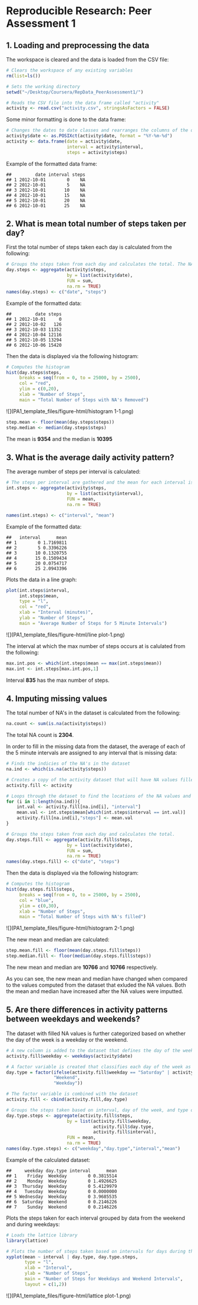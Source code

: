 # Reproducible Research: Peer Assessment 1
## 1. Loading and preprocessing the data
The workspace is cleared and the data is loaded from the CSV file:      

```r
# Clears the workspace of any existing variables 
rm(list=ls())

# Sets the working directory 
setwd("~/Desktop/Coursera/RepData_PeerAssessment1/")

# Reads the CSV file into the data frame called "activity"
activity <- read.csv("activity.csv", stringsAsFactors = FALSE)
```
Some minor formatting is done to the data frame:

```r
# Changes the dates to date classes and rearranges the columns of the data frame
activity$date <- as.POSIXct(activity$date, format = "%Y-%m-%d")
activity <- data.frame(date = activity$date,
                       interval = activity$interval,
                       steps = activity$steps)
```
Example of the formatted data frame:

```
##         date interval steps
## 1 2012-10-01        0    NA
## 2 2012-10-01        5    NA
## 3 2012-10-01       10    NA
## 4 2012-10-01       15    NA
## 5 2012-10-01       20    NA
## 6 2012-10-01       25    NA
```
## 2. What is mean total number of steps taken per day?
First the total number of steps taken each day is calculated from the following:

```r
# Groups the steps taken from each day and calculates the total. The NA's are removed from the calculations
day.steps <- aggregate(activity$steps,
                       by = list(activity$date),
                       FUN = sum,
                       na.rm = TRUE)
names(day.steps) <- c("date", "steps")
```
Example of the formatted data:

```
##         date steps
## 1 2012-10-01     0
## 2 2012-10-02   126
## 3 2012-10-03 11352
## 4 2012-10-04 12116
## 5 2012-10-05 13294
## 6 2012-10-06 15420
```
Then the data is displayed via the following histogram:

```r
# Computes the histogram
hist(day.steps$steps,
     breaks = seq(from = 0, to = 25000, by = 2500),
     col = "red",
     ylim = c(0,20),
     xlab = "Number of Steps",
     main = "Total Number of Steps with NA's Removed")
```

![](PA1_template_files/figure-html/histogram 1-1.png)

```r
step.mean <- floor(mean(day.steps$steps))
step.median <- median(day.steps$steps)
```
The mean is **9354** and the median is **10395**

## 3. What is the average daily activity pattern?
The average number of steps per interval is calculated:

```r
# The steps per interval are gathered and the mean for each interval is calculated
int.steps <- aggregate(activity$steps,
                       by = list(activity$interval),
                       FUN = mean,
                       na.rm = TRUE)

names(int.steps) <- c("interval", "mean")
```
Example of the formatted data:

```
##   interval      mean
## 1        0 1.7169811
## 2        5 0.3396226
## 3       10 0.1320755
## 4       15 0.1509434
## 5       20 0.0754717
## 6       25 2.0943396
```
Plots the data in a line graph:

```r
plot(int.steps$interval,
     int.steps$mean,
     type = "l",
     col = "red",
     xlab = "Interval (minutes)",
     ylab = "Number of Steps",
     main = "Average Number of Steps for 5 Minute Intervals")
```

![](PA1_template_files/figure-html/line plot-1.png)<!-- -->

The interval at which the max number of steps occurs at is calulated from the following:

```r
max.int.pos <- which(int.steps$mean == max(int.steps$mean))
max.int <- int.steps[max.int.pos,1]
```
Interval **835** has the max number of steps.

## 4. Imputing missing values
The total number of NA's in the dataset is calculated from the following:

```r
na.count <- sum(is.na(activity$steps))
```
The total NA count is **2304**.

In order to fill in the missing data from the dataset, the average of each of the 5 minute intervals are assigned to any interval that is missing data:

```r
# Finds the indicies of the NA's in the dataset
na.ind <- which(is.na(activity$steps))

# Creates a copy of the activity dataset that will have NA values filled
activity.fill <- activity

# Loops through the dataset to find the locations of the NA values and substitutes them with the calculated mean value for that 5-minute interval
for (i in 1:length(na.ind)){
    int.val <- activity.fill[na.ind[i], "interval"]
    mean.val <- int.steps$mean[which(int.steps$interval == int.val)]
    activity.fill[na.ind[i],"steps"] <- mean.val
}

# Groups the steps taken from each day and calculates the total.
day.steps.fill <- aggregate(activity.fill$steps,
                       by = list(activity$date),
                       FUN = sum,
                       na.rm = TRUE)
names(day.steps.fill) <- c("date", "steps")
```

Then the data is displayed via the following histogram:

```r
# Computes the histogram 
hist(day.steps.fill$steps,
     breaks = seq(from = 0, to = 25000, by = 2500),
     col = "blue",
     ylim = c(0,30),
     xlab = "Number of Steps",
     main = "Total Number of Steps with NA's filled")
```

![](PA1_template_files/figure-html/histogram 2-1.png)<!-- -->

The new mean and median are calculated:

```r
step.mean.fill <- floor(mean(day.steps.fill$steps))
step.median.fill <- floor(median(day.steps.fill$steps))
```
The new mean and median are **10766** and **10766** respectively. 

As you can see, the new mean and median have changed when compared to the values computed from the dataset that exluded the NA values. Both the mean and median have increased after the NA values were imputted. 

## 5. Are there differences in activity patterns between weekdays and weekends?

The dataset with filled NA values is further categorized based on whether the day of the week is a weekday or the weekend.

```r
# A new column is added to the dataset that defines the day of the week with each entry is associated 
activity.fill$weekday <- weekdays(activity$date)

# A factor variable is created that classifies each day of the week as either a weekday or a weeeknd
day.type = factor(ifelse(activity.fill$weekday == "Saturday" | activity.fill$weekday == "Sunday",
                  "Weekend",
                  "Weekday"))

# The factor variable is combined with the dataset 
activity.fill <- cbind(activity.fill,day.type)

# Groups the steps taken based on interval, day of the week, and type of day it is (ie. Weekday or Weekend)
day.type.steps <- aggregate(activity.fill$steps,
                       by = list(activity.fill$weekday,
                                 activity.fill$day.type,
                                 activity.fill$interval),
                       FUN = mean,
                       na.rm = TRUE)
names(day.type.steps) <- c("weekday","day.type","interval","mean")
```

Example of the calculated dataset:

```
##     weekday day.type interval      mean
## 1    Friday  Weekday        0 0.3815514
## 2    Monday  Weekday        0 1.4926625
## 3  Thursday  Weekday        0 5.4129979
## 4   Tuesday  Weekday        0 0.0000000
## 5 Wednesday  Weekday        0 3.9685535
## 6  Saturday  Weekend        0 0.2146226
## 7    Sunday  Weekend        0 0.2146226
```

Plots the steps taken for each interval grouped by data from the weekend and during weekdays:

```r
# Loads the lattice library
library(lattice)

# Plots the number of steps taken based on intervals for days during the week and on the weekend.
xyplot(mean ~ interval | day.type, day.type.steps,
       type = "l",
       xlab = "Interval",
       ylab = "Number of Steps",
       main = "Number of Steps for Weekdays and Weekend Intervals",
       layout = c(1,2))
```

![](PA1_template_files/figure-html/lattice plot-1.png)<!-- -->
